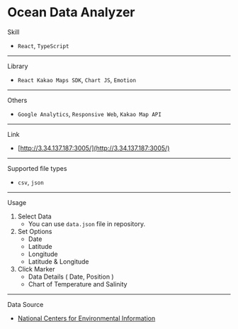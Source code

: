 # Ocean Data Analyzer

Skill
- `React`, `TypeScript`
---
Library
- `React Kakao Maps SDK`, `Chart JS`, `Emotion`
---
Others
- `Google Analytics`, `Responsive Web`, `Kakao Map API`
---
Link
- [http://3.34.137.187:3005/](http://3.34.137.187:3005/)
---
Supported file types
- `csv`, `json`
---
Usage

1. Select Data
    - You can use `data.json` file in repository.
2. Set Options
    - Date
    - Latitude
    - Longitude
    - Latitude & Longitude
3. Click Marker
    - Data Details ( Date, Position )
    - Chart of Temperature and Salinity
---
Data Source
- [National Centers for Environmental Information](https://www.ncei.noaa.gov/access/world-ocean-database/datawodgeo.html)